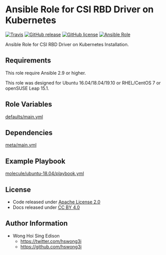 # Ansible Role for CSI RBD Driver on Kubernetes

[![Travis](https://img.shields.io/travis/alvistack/ansible-role-kubernetes-csi-rbd.svg)](https://travis-ci.org/alvistack/ansible-role-kubernetes-csi-rbd)
[![GitHub release](https://img.shields.io/github/release/alvistack/ansible-role-kubernetes-csi-rbd.svg)](https://github.com/alvistack/ansible-role-kubernetes-csi-rbd)
[![GitHub license](https://img.shields.io/github/license/alvistack/ansible-role-kubernetes-csi-rbd.svg)](https://github.com/alvistack/ansible-role-kubernetes-csi-rbd/blob/master/LICENSE)
[![Ansible Role](https://img.shields.io/badge/galaxy-alvistack.kubernetes_csi_rbd-blue.svg)](https://galaxy.ansible.com/alvistack/kubernetes_csi_rbd)

Ansible Role for CSI RBD Driver on Kubernetes Installation.

## Requirements

This role require Ansible 2.9 or higher.

This role was designed for Ubuntu 16.04/18.04/19.10 or RHEL/CentOS 7 or openSUSE Leap 15.1.

## Role Variables

[defaults/main.yml](defaults/main.yml)

## Dependencies

[meta/main.yml](meta/main.yml)

## Example Playbook

[molecule/ubuntu-18.04/playbook.yml](molecule/ubuntu-18.04/playbook.yml)

## License

  - Code released under [Apache License 2.0](LICENSE)
  - Docs released under [CC BY 4.0](http://creativecommons.org/licenses/by/4.0/)

## Author Information

  - Wong Hoi Sing Edison
      - <https://twitter.com/hswong3i>
      - <https://github.com/hswong3i>
